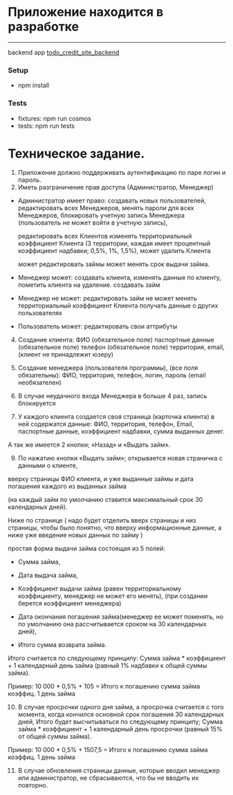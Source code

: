 # Приложение находится в разработке
---

backend app [todo_credit_site_backend](https://github.com/niten2/todo_credit_site_backend)

### Setup

- npm install

### Tests
- fixtures: npm run cosmos
- tests: npm run tests


# Техническое задание.

1. Приложение должно поддерживать аутентификацию по паре логин и пароль.
2. Иметь разграничение прав доступа (Администратор, Менеджер)

- Администратор имеет право:
  создавать новых пользователей,
  редактировать всех Менеджеров,
  менять пароли для всех Менеджеров,
  блокировать учетную запись Менеджера (пользователь не может войти в учетную запись),

  редактировать всех Клиентов
  изменять территориальный коэффициент Клиента (3 территории, каждая имеет процентный коэффициент надбавки; 0,5%, 1%, 1,5%),
  может удалить Клиента

  может редактировать займы
  может менять срок выдачи займа.

- Менеджер может:
  создавать клиента,
  изменять данные по клиенту,
  пометить клиента на удаление.
  создавать займ

- Менеджер не может:
  редактировать займ
  не может менять территориальный коэффициент Клиента
  получать данные о других пользователях

- Пользователь может:
  редактировать свои аттрибуты

4. Создание клиента:
  ФИO (обязательное поле)
  паспортные данные (обязательное поле)
  телефон (обязательное поле)
  территория,
  email,
  (клиент не принадлежит юзеру)

5. Создание менеджера (пользователя программы), (все поля обязательны):
  ФИО,
  территория,
  телефон,
  логин,
  пароль
  (email необязателен)

7. В случае неудачного входа Менеджера в больше 4 раз, запись блокируется

8. У каждого клиента создается своя страница (карточка клиента) в ней содержатся данные:
  ФИО,
  территория,
  телефон,
  Email,
  паспортные данные,
  коэффициент надбавки,
  сумма выданных денег.

  А так же имеется 2 кнопки; «Назад» и «Выдать займ».

9. По нажатию кнопки «Выдать займ»;
  открывается новая страничка с данными о клиенте,

  вверху страницы ФИО клиента,
  и уже выданные займы и дата погашения каждого из выданных займа

  (на каждый займ по умолчанию ставится максимальный срок 30 календарных дней).

  Ниже по странице
  (
    надо будет отделить вверх страницы и низ страницы, чтобы было понятно, что вверху информационные данные,
    а ниже уже введение новых данных по займу
  )

  простая форма выдачи займа состоящая из 5 полей:

  - Сумма займа,
  - Дата выдача займа,

  - Коэффициент выдачи займа (равен территориальному коэффициенту, менеджер не может его менять),
  (при создании берется коэффициент менеджера)

  - Дата окончания погашения займа(менеджер ее может поменять, но по умолчанию она рассчитывается сроком на 30 календарных дней),

  - Итого сумма возврата займа.

  Итого считается по следующему принципу: Сумма займа * коэффициент + 1 календарный день займа (равный 1% надбавки к общей суммы займа).

  Пример: 10 000      *   0,5%    +      105     = Итого к погашению
          сумма займа    коэффиц.    1 день займа

10. В случае просрочки одного дня займа,
  а просрочка считается с того момента, когда кончился основной срок погашения 30 календарных дней,
  Итого будет высчитываться по следующему принципу;
  Сумма займа * коэффициент + 1 календарный день просрочки (равный 15% от общей суммы займа).

  Пример: 10 000      *    0,5%     +      1507,5    = Итого к погашению
          сумма займа    коэффиц.       1 день займа

11. В случае обновления страницы данные,
  которые вводил менеджер или администратор, не сбрасываются,
  что бы не вводить их повторно.
